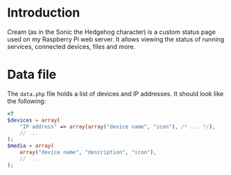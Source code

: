 Introduction
============

Cream (as in the Sonic the Hedgehog character) is a custom status page used on my Raspberry Pi web server.  It allows viewing the status of running services, connected devices, files and more.


Data file
=========

The `data.php` file holds a list of devices and IP addresses.  It should look like the following:

```php
<?
$devices = array(
    "IP address" => array(array("device name", "icon"), /* ... */),
    // ...
);
$media = array(
    array("device name", "description", "icon"),
    // ...
);
```
